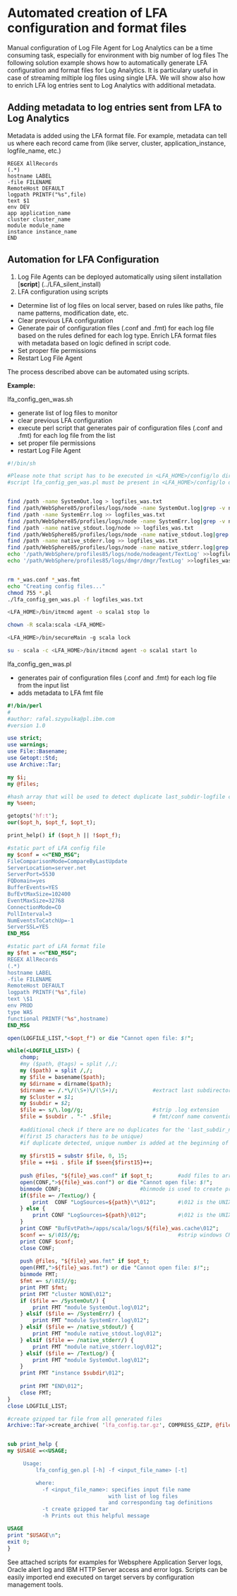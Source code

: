 # Automated creation of LFA configuration and format files
Manual configuration of Log File Agent for Log Analytics can be a time consuming task, especially for environment with big number of log files
The following solution example shows how to automatically generate LFA configuration and format files for Log Analytics. It is particulary useful in case of streaming miltiple log files using single LFA.
We will show also how to enrich LFA log entries sent to Log Analytics with additional metadata.

## Adding metadata to log entries sent from LFA to Log Analytics
Metadata is added using the LFA format file. For example, metadata can tell us where each record came from (like server, cluster, application_instance, logfile_name, etc.) 
```
REGEX AllRecords
(.*)
hostname LABEL
-file FILENAME
RemoteHost DEFAULT
logpath PRINTF("%s",file)
text $1
env DEV
app application_name
cluster cluster_name
module module_name
instance instance_name
END
```

## Automation for LFA Configuration
1. Log File Agents can be deployed automatically using silent installation [**script**] (../LFA_silent_install)
2. LFA configuration using scripts
- Determine list of log files on local server, based on rules like paths, file name patterns, modification date, etc.
- Clear previous LFA configuration
- Generate pair of configuration files (.conf and .fmt) for each log file based on the rules defined for each log type. Enrich LFA format files with metadata based on logic defined in script code.
- Set proper file permissions
- Restart Log File Agent

The process described above can be automated using scripts.

**Example:**

lfa_config_gen_was.sh
- generate list of log files to monitor
- clear previous LFA configuration
- execute perl script that generates pair of configuration files (.conf and .fmt) for each log file from the list
- set proper file permissions
- restart Log File Agent

```sh
#!/bin/sh

#Please note that script has to be executed in <LFA_HOME>/config/lo directory
#script lfa_config_gen_was.pl must be present in <LFA_HOME>/config/lo directory


find /path -name SystemOut.log > logfiles_was.txt
find /path/WebSphere85/profiles/logs/node -name SystemOut.log|grep -v nodeagent>> logfiles_was.txt
find /path -name SystemErr.log >> logfiles_was.txt
find /path/WebSphere85/profiles/logs/node -name SystemErr.log|grep -v nodeagent>> logfiles_was.txt
find /path -name native_stdout.log/node >> logfiles_was.txt
find /path/WebSphere85/profiles/logs/node -name native_stdout.log|grep -v nodeagent>> logfiles_was.txt
find /path -name native_stderr.log >> logfiles_was.txt
find /path/WebSphere85/profiles/logs/node -name native_stderr.log|grep -v nodeagent>> logfiles_was.txt
echo '/path/WebSphere/profiles85/logs/node/nodeagent/TextLog' >>logfiles_was.txt
echo '/path/WebSphere/profiles85/logs/dmgr/dmgr/TextLog' >>logfiles_was.txt


rm *_was.conf *_was.fmt
echo "Creating config files..."
chmod 755 *.pl
./lfa_config_gen_was.pl -f logfiles_was.txt

<LFA_HOME>/bin/itmcmd agent -o scala1 stop lo

chown -R scala:scala <LFA_HOME>

<LFA_HOME>/bin/secureMain -g scala lock

su - scala -c <LFA_HOME>/bin/itmcmd agent -o scala1 start lo
```

lfa_config_gen_was.pl
- generates pair of configuration files (.conf and .fmt) for each log file from the input list
- adds metadata to LFA fmt file

```perl
#!/bin/perl
#
#author: rafal.szypulka@pl.ibm.com
#version 1.0

use strict;
use warnings;
use File::Basename;
use Getopt::Std;
use Archive::Tar;

my $i;
my @files;

#hash array that will be used to detect duplicate last_subdir-logfile combinantions for LFA conf/fmt
my %seen;

getopts('hf:t');
our($opt_h, $opt_f, $opt_t);

print_help() if ($opt_h || !$opt_f);

#static part of LFA config file
my $conf = <<"END_MSG";
FileComparisonMode=CompareByLastUpdate
ServerLocation=server.net
ServerPort=5530
FQDomain=yes
BufferEvents=YES
BufEvtMaxSize=102400
EventMaxSize=32768
ConnectionMode=CO
PollInterval=3
NumEventsToCatchUp=-1
ServerSSL=YES
END_MSG

#static part of LFA format file
my $fmt = <<"END_MSG";
REGEX AllRecords
(.*)
hostname LABEL
-file FILENAME
RemoteHost DEFAULT
logpath PRINTF("%s",file)
text \$1
env PROD
type WAS
functional PRINTF("%s",hostname)
END_MSG

open(LOGFILE_LIST,"<$opt_f") or die "Cannot open file: $!";

while(<LOGFILE_LIST>) {
	chomp;
	#my ($path, @tags) = split /,/;
	my ($path) = split /,/;
	my $file = basename($path);
	my $dirname = dirname($path);
	$dirname =~ /.*\/(\S+)\/(\S+)/;  	      #extract last subdirectory name
	my $cluster = $1;
	my $subdir = $2;
	$file =~ s/\.log//g;  		              #strip .log extension 
	$file = $subdir . "-" .$file;  		      # fmt/conf name convention is: last_subdir_name-log_file_name
	
	#additional check if there are no duplicates for the 'last_subdir_name-log_file_name' naming convention 
	#(first 15 characters has to be unique)
	#if duplicate detected, unique number is added at the beginning of the log file name
	
	my $first15 = substr $file, 0, 15;
	$file = ++$i . $file if $seen{$first15}++; 
	
	push @files, "${file}_was.conf" if $opt_t;		  #add files to array that will be used by tar function
	open(CONF,">${file}_was.conf") or die "Cannot open file: $!";
	binmode CONF;			              #binmode is used to create proper UNIX text files even on Windows
	if($file =~ /TextLog/) {
		print  CONF "LogSources=${path}\*\012";       #\012 is the UNIX line ending
	} else {
		print CONF "LogSources=${path}\012";		  #\012 is the UNIX line ending
	}
	print CONF "BufEvtPath=/apps/scala/logs/${file}_was.cache\012";
	$conf =~ s/\015//g;			                      #strip windows CR if script is executed on windows
	print CONF $conf;
	close CONF;
	
	push @files, "${file}_was.fmt" if $opt_t;
	open(FMT,">${file}_was.fmt") or die "Cannot open file: $!";;
	binmode FMT;
	$fmt =~ s/\015//g;
	print FMT $fmt;
	print FMT "cluster NONE\012";
	if ($file =~ /SystemOut/) {
		print FMT "module SystemOut.log\012";
	} elsif ($file =~ /SystemErr/) {
		print FMT "module SystemErr.log\012";
	} elsif ($file =~ /native_stdout/) {
		print FMT "module native_stdout.log\012";
	} elsif ($file =~ /native_stderr/) {
		print FMT "module native_stderr.log\012";
	} elsif ($file =~ /TextLog/) {
		print FMT "module SystemOut.log\012";
	}
	print FMT "instance $subdir\012";
	
	print FMT "END\012";
	close FMT;
}
close LOGFILE_LIST;

#create gzipped tar file from all generated files
Archive::Tar->create_archive( 'lfa_config.tar.gz', COMPRESS_GZIP, @files ) if $opt_t;		


sub print_help {
my $USAGE =<<USAGE;

     Usage:
         lfa_config_gen.pl [-h] -f <input_file_name> [-t]

         where:
           -f <input_file_name>: specifies input file name 
                                with list of log files 
                                and corresponding tag definitions
           -t create gzipped tar
           -h Prints out this helpful message

USAGE
print "$USAGE\n";
exit 0;
}
```

See attached scripts for examples for Websphere Application Server logs, Oracle alert log and IBM HTTP Server access and error logs.
Scripts can be easily imported end executed on target servers by configuration management tools.
